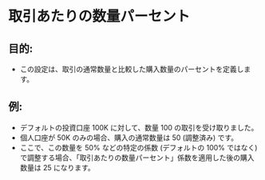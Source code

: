 # **取引あたりの数量パーセント**

## 目的: 

- この設定は、取引の通常数量と比較した購入数量のパーセントを定義します。

## 例: 

- デフォルトの投資口座 100K に対して、数量 100 の取引を受け取りました。
- 個人口座が 50K のみの場合、購入の通常数量は 50 (調整済み) です。
- ここで、この数量を 50% などの特定の係数 (デフォルトの 100% ではなく) で調整する場合、「取引あたりの数量パーセント」係数を適用した後の購入数量は 25 になります。

